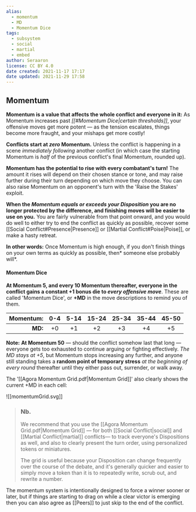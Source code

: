 ```yaml
---
alias:
  - momentum
  - MD
  - Momentum Dice
tags:
  - subsystem
  - social
  - martial
  - embed
author: Seraaron
license: CC BY 4.0
date created: 2021-11-17 17:17
date updated: 2021-11-29 17:58
---
```


## Momentum

**Momentum is a value that affects the whole conflict and everyone in it:** As Momentum increases past _[[#Momentum Dice|certain thresholds]]_, your offensive moves get more potent — as the tension escalates, things become more fraught, and your mishaps get more costly!

**Conflicts start at _zero_ Momentum.** Unless the conflict is happening in a scene _immediately following_ another conflict (in which case the starting Momentum is _half_ of the previous conflict's final Momentum, rounded up).

**Momentum has the potential to rise with every combatant's turn!** The amount it rises will depend on their chosen stance or tone, and may raise further during their turn depending on which move they choose. You can also raise Momentum on an opponent's turn with the 'Raise the Stakes' exploit.

**When the _Momentum equals or exceeds your Disposition_ you are no longer protected by the difference, and finishing moves will be easier to use on you.** You are fairly vulnerable from that point onward, and you would do well to either try to end the conflict as quickly as possible, recover some [[Social Conflict#Presence|Presence]] or [[Martial Conflict#Poise|Poise]], or make a hasty retreat.

**In other words:** Once Momentum is high enough, if you don't finish things on your own terms as quickly as possible, then* someone else probably will*.

#### Momentum Dice

**At Momentum 5, and every 10 Momentum thereafter, everyone in the conflict gains a constant +1 bonus die to _every offensive move_**. These are called 'Momentum Dice', or **+MD** in the move descriptions to remind you of them.

| Momentum: | 0-4 | 5-14 | 15-24 | 25-34 | 35-44 | 45-50 |
| --------: | :-: | :--: | :---: | :---: | :---: | :----: |
|   **MD:** |  +0 |  +1  |   +2  |   +3  |   +4  |   +5   |

**Note:** **At Momentum 50** — should the conflict somehow last that long — everyone gets too exhausted to continue arguing or fighting effectively. _The MD stays at +5_, but Momentum stops increasing any further, and anyone still standing takes a **random point of temporary stress** *at the beginning of every round* thereafter until they either pass out, surrender, or walk away.

The  '[[Agora Momentum Grid.pdf|Momentum Grid]]' also clearly shows the current +MD in each cell:

![[momentumGrid.svg]]

> ### Nb.
> We recommend that you use the [[Agora Momentum Grid.pdf|Momentum Grid]] — for both [[Social Conflict|social]] and [[Martial Conflict|martial]] conflicts— to track everyone's Dispositions as well, and also to clearly present the turn order, using personalized tokens or miniatures.
>
> The grid is useful because your Disposition can change frequently over the course of the debate, and it's generally quicker and easier to simply move a token than it is to repeatedly write, scrub out, and rewrite a number.

The momentum system is intentionally designed to force a winner sooner or later, but if things are starting to drag on while a clear victor is emerging then you can also agree as [[Peers]] to just skip to the end of the conflict. 
